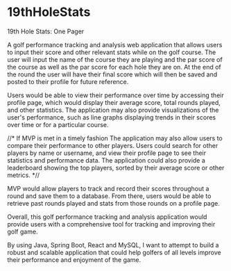 # 19thHoleStats

19th Hole Stats: One Pager


A golf performance tracking and analysis web application that allows users to input their score and other relevant stats while on the golf course. The user will input the name of the course they are playing and the par score of the course as well as the par score for each hole they are on. At the end of the round the user will have their final score which will then be saved and posted to their profile for future reference.

Users would be able to view their performance over time by accessing their profile page, which would display their average score, total rounds played, and other statistics. The application may also provide visualizations of the user's performance, such as line graphs displaying trends in their scores over time or for a particular course.

//* If MVP is met in a timely fashion
The application may also allow users to compare their performance to other players. Users could search for other players by name or username, and view their profile page to see their statistics and performance data. The application could also provide a leaderboard showing the top players, sorted by their average score or other metrics.
*//

MVP would allow players to track and record their scores throughout a round and save them to a database. From there, users would be able to retrieve past rounds played and stats from those rounds on a profile page.

Overall, this golf performance tracking and analysis application would provide users with a comprehensive tool for tracking and improving their golf game. 

By using Java, Spring Boot, React and MySQL, I want to attempt to build a robust and scalable application that could help golfers of all levels improve their performance and enjoyment of the game.
